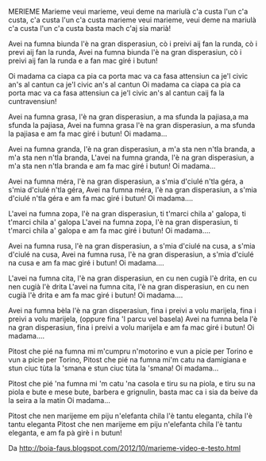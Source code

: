 MERIEME
Marieme veui marieme, veui deme na mariulà
c'a custa l'un c'a custa, c'a custa l'un c'a custa
marieme veui marieme, veui deme na mariulà
c'a custa l'un c'a custa basta mach c'aj sia marià!

Avei na fumna biunda l'è na gran disperasiun,
cò i preivi aij fan la runda, cò i previ aij fan la runda,
Avei na fumna biunda l'è na gran disperasiun,
cò i preivi aij fan la runda e a fan mac giré i butun!

Oi madama ca ciapa ca pia ca porta mac va ca fasa attensiun
ca je'l civic an's al cantun ca je'l civic an's al cantun
Oi madama ca ciapa ca pia ca porta mac va ca fasa attensiun
ca je'l civic an's al cantun caij fa la cuntravensiun!

Avei na fumna grasa, l'è na gran disperasiun,
a ma sfunda la pajiasa,a ma sfunda la pajiasa,
Avei na fumna grasa l'è na gran disperasiun,
a ma sfunda la pajiasa e am fa mac giré i butun!
Oi madama...

Avei na fumna granda, l'è na gran disperasiun,
a m'a sta nen n'tla branda, a m'a sta nen n'tla branda,
L'avei na fumna granda, l'è na gran disperasiun,
a m'a sta nen n'tla branda e am fa mac giré i butun!
Oi madama...

Avei na fumna méra, l'è na gran disperasiun,
a s'mia d'ciulé n'tla géra, a s'mia d'ciulé n'tla géra,
Avei na fumna méra, l'è na gran disperasiun,
a s'mia d'ciulé n'tla géra e am fa mac giré i butun!
Oi madama....

L'avei na fumna zopa, l'è na gran disperasiun,
ti t'marci chila a' galopa, ti t'marci chila a' galopa
L'avei na fumna zopa, l'è na gran disperasiun,
ti t'marci chila a' galopa e am fa mac giré i butun!
Oi madama....

Avei na fumna rusa, l'è na gran disperasiun,
a s'mia d'ciulé na cusa, a s'mia d'ciulé na cusa,
Avei na fumna rusa, l'è na gran disperasiun,
a s'mia d'ciulé na cusa e am fa mac giré i butun!
Oi madama....

L'avei na fumna cita, l'è na gran disperasiun,
en cu nen cugià l'è drita, en cu nen cugià l'è drita
L'avei na fumna cita, l'è na gran disperasiun,
en cu nen cugià l'è drita e am fa mac giré i butun!
Oi madama....

Avei na fumna bèla l'è na gran disperasiun,
fina i preivi a volu marijela, fina i preivi a volu marijela,
(oppure fina 'l parcu vel basela)
Avei na fumna bela l'è na gran disperasiun,
fina i preivi a volu marijela e am fa mac giré i butun!
Oi madama....

Pìtost che pié na fumna mi m'cumpru n'motorino
e vun a picie per Torino e vun a picie per Torino,
Pitost che pié na fumna mi'm catu na damigiana
e stun ciuc tùta la 'smana e stun ciuc tùta la 'smana!
Oi madama...

Pìtost che pié 'na fumna mi 'm catu 'na casola
e tiru su na piola, e tiru su na piola
e bute e mese bute, barbera e grignulin,
basta mac ca i sia da beive da la seira a la matin
Oi madama...

Pìtost che nen marijeme em piju n'elefanta
chila l'è tantu eleganta, chila l'è tantu eleganta
Pìtost che nen marijeme em piju n'elefanta
chila l'è tantu eleganta, e am fa pà girè i n butun!

Da <http://boia-faus.blogspot.com/2012/10/marieme-video-e-testo.html>
